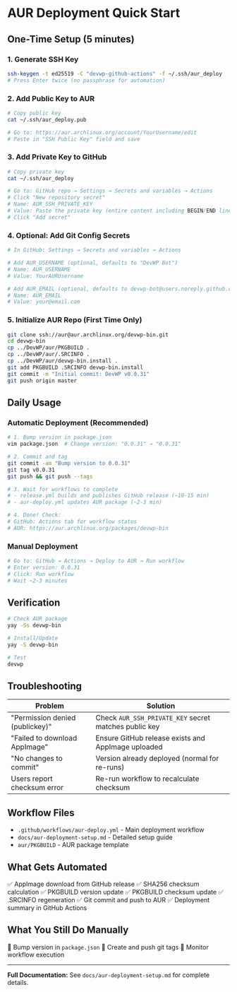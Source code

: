 # AUR Deployment Quick Start

## One-Time Setup (5 minutes)

### 1. Generate SSH Key

```bash
ssh-keygen -t ed25519 -C "devwp-github-actions" -f ~/.ssh/aur_deploy
# Press Enter twice (no passphrase for automation)
```

### 2. Add Public Key to AUR

```bash
# Copy public key
cat ~/.ssh/aur_deploy.pub

# Go to: https://aur.archlinux.org/account/YourUsername/edit
# Paste in "SSH Public Key" field and save
```

### 3. Add Private Key to GitHub

```bash
# Copy private key
cat ~/.ssh/aur_deploy

# Go to: GitHub repo → Settings → Secrets and variables → Actions
# Click "New repository secret"
# Name: AUR_SSH_PRIVATE_KEY
# Value: Paste the private key (entire content including BEGIN/END lines)
# Click "Add secret"
```

### 4. Optional: Add Git Config Secrets

```bash
# In GitHub: Settings → Secrets and variables → Actions

# Add AUR_USERNAME (optional, defaults to "DevWP Bot")
# Name: AUR_USERNAME
# Value: YourAURUsername

# Add AUR_EMAIL (optional, defaults to devwp-bot@users.noreply.github.com)
# Name: AUR_EMAIL
# Value: your@email.com
```

### 5. Initialize AUR Repo (First Time Only)

```bash
git clone ssh://aur@aur.archlinux.org/devwp-bin.git
cd devwp-bin
cp ../DevWP/aur/PKGBUILD .
cp ../DevWP/aur/.SRCINFO .
cp ../DevWP/aur/devwp-bin.install .
git add PKGBUILD .SRCINFO devwp-bin.install
git commit -m "Initial commit: DevWP v0.0.31"
git push origin master
```

## Daily Usage

### Automatic Deployment (Recommended)

```bash
# 1. Bump version in package.json
vim package.json  # Change version: "0.0.31" → "0.0.31"

# 2. Commit and tag
git commit -am "Bump version to 0.0.31"
git tag v0.0.31
git push && git push --tags

# 3. Wait for workflows to complete
# - release.yml builds and publishes GitHub release (~10-15 min)
# - aur-deploy.yml updates AUR package (~2-3 min)

# 4. Done! Check:
# GitHub: Actions tab for workflow status
# AUR: https://aur.archlinux.org/packages/devwp-bin
```

### Manual Deployment

```bash
# Go to: GitHub → Actions → Deploy to AUR → Run workflow
# Enter version: 0.0.31
# Click: Run workflow
# Wait ~2-3 minutes
```

## Verification

```bash
# Check AUR package
yay -Ss devwp-bin

# Install/Update
yay -S devwp-bin

# Test
devwp
```

## Troubleshooting

| Problem                         | Solution                                              |
| ------------------------------- | ----------------------------------------------------- |
| "Permission denied (publickey)" | Check `AUR_SSH_PRIVATE_KEY` secret matches public key |
| "Failed to download AppImage"   | Ensure GitHub release exists and AppImage uploaded    |
| "No changes to commit"          | Version already deployed (normal for re-runs)         |
| Users report checksum error     | Re-run workflow to recalculate checksum               |

## Workflow Files

- `.github/workflows/aur-deploy.yml` - Main deployment workflow
- `docs/aur-deployment-setup.md` - Detailed setup guide
- `aur/PKGBUILD` - AUR package template

## What Gets Automated

✅ AppImage download from GitHub release
✅ SHA256 checksum calculation
✅ PKGBUILD version update
✅ PKGBUILD checksum update
✅ .SRCINFO regeneration
✅ Git commit and push to AUR
✅ Deployment summary in GitHub Actions

## What You Still Do Manually

🔧 Bump version in `package.json`
🔧 Create and push git tags
🔧 Monitor workflow execution

---

**Full Documentation:** See `docs/aur-deployment-setup.md` for complete details.
